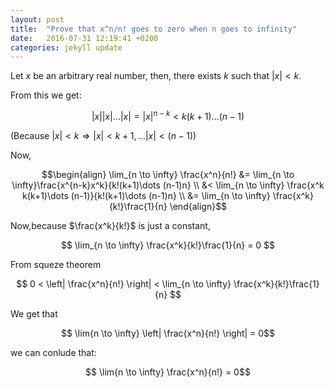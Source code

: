 ```yaml
---
layout: post
title:  "Prove that x^n/n! goes to zero when n goes to infinity"
date:   2016-07-31 12:19:41 +0200
categories: jekyll update
---
```


Let $x$ be an arbitrary real number, then, there exists $k$ such that $|x|<k$. 

From this we get:

$$ |x||x|\dots |x| = |x|^{n-k} < k(k+1)\dots (n-1)$$

(Because $\left|x\right| < k \Rightarrow |x|< k+1, \ldots |x|< (n-1)$)

Now,

$$\begin{align} 
  \lim_{n \to \infty} \frac{x^n}{n!} &= \lim_{n \to \infty}\frac{x^{n-k}x^k}{k!(k+1)\dots (n-1)n} \\
                                     &< \lim_{n \to \infty} \frac{x^k k(k+1)\dots (n-1)}{k!(k+1)\dots (n-1)n} \\
                                     &= \lim_{n \to \infty} \frac{x^k}{k!}\frac{1}{n}
\end{align}$$  

Now,because $\frac{x^k}{k!}$ is just a constant,

$$ \lim_{n \to \infty} \frac{x^k}{k!}\frac{1}{n} = 0 $$

From squeze theorem

$$ 0 < \left| \frac{x^n}{n!} \right| < \lim_{n \to \infty} \frac{x^k}{k!}\frac{1}{n} $$

We get that 

$$ \lim{n \to \infty}  \left| \frac{x^n}{n!} \right| = 0$$

we can conlude that:

$$ \lim{n \to \infty}  \frac{x^n}{n!} = 0$$
